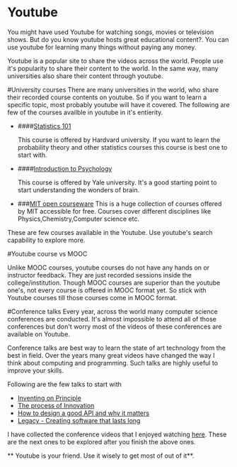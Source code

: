# Youtube
You might have used Youtube for watching songs, movies or television shows. But do you know youtube hosts great educational content?. You can use youtube for learning many things without paying any money.

Youtube is a popular site to share the videos across the world. People use it's popularity to share their content to the world. In the same way, many universities also share their content through youtube.


#University courses
There are many universities in the world, who share their recorded course contents on youtube. So if you want to learn a specific topic, most probably youtube will have it covered. The following are few of the courses availble in youtube in it's entierity.

* ####[Statistics 101](https://www.youtube.com/watch?v=KbB0FjPg0mw&list=PLwSkUXSbQkFmuYHLw0dsL3yDlAoOFrkDG)

    This course is offered by Hardvard university. If you want to learn the probability theory and other statistics courses this course is best one to start with.

* ####[Introduction to Psychology](https://www.youtube.com/watch?v=P3FKHH2RzjI&list=PL6A08EB4EEFF3E91F)

   This course is offered by Yale university. It's a good starting point to start understanding the wonders of brain.

* ###[MIT open courseware](https://www.youtube.com/user/MIT)
  This is a huge collection of courses offered by MIT accessible for free. Courses cover different disciplines like Physics,Chemistry,Computer science etc.

These are few courses available in the Youtube. Use youtube's search capability to explore more.


#Youtube course vs MOOC 

Unlike MOOC courses, youtube courses do not have any hands on or instructor feedback. They are just recorded sessions inside the college/institution. Though MOOC courses are superior than the youtube one's, not every course is offered in MOOC format yet. So stick with Youtube courses till those courses come in MOOC format.


#Conference talks
Every year, across the  world many computer science conferences are conducted. It's almost impossible to attend all of those conferences but don't worry most of the videos of these conferences are available on Youtube.

Conference talks are best way to learn the state of art technology from the best in field. Over the years many great videos have changed the way I think about  computing and programming. Such talks are highly useful to improve your skills. 

Following are the few talks to start with

* [Inventing on Principle](http://phatak-dev.github.io/techtalks/inventing-on-principle/)
* [The process of Innovation](http://phatak-dev.github.io/techtalks/the-process-of-innovation-andreas-bechtolsheim/)
* [How to design a good API and why it matters](http://phatak-dev.github.io/techtalks/api-design-by-Joshua-Bloch/)
* [Legacy - Creating software that lasts long](http://phatak-dev.github.io/techtalks/legacy-creating-software-that-lasts-long/)

I have collected the conference videos that I enjoyed watching [here](http://phatak-dev.github.io/techtalks/). These are the next ones to be explored after you finish the above ones.

** Youtube is your friend. Use it wisely to get most of out of it**.









